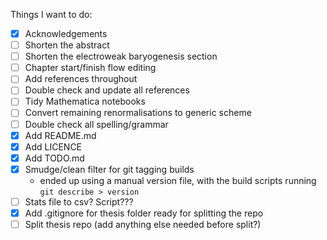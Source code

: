 Things I want to do:

- [X] Acknowledgements
- [ ] Shorten the abstract
- [ ] Shorten the electroweak baryogenesis section
- [ ] Chapter start/finish flow editing
- [ ] Add references throughout
- [ ] Double check and update all references
- [ ] Tidy Mathematica notebooks
- [ ] Convert remaining renormalisations to generic scheme
- [ ] Double check all spelling/grammar
- [x] Add README.md
- [x] Add LICENCE
- [x] Add TODO.md
- [X] Smudge/clean filter for git tagging builds
    - ended up using a manual version file, with the build scripts running `git describe > version`
- [ ] Stats file to csv? Script???
- [X] Add .gitignore for thesis folder ready for splitting the repo
- [ ] Split thesis repo (add anything else needed before split?)
